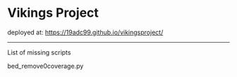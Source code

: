 # Vikings Project

deployed at: https://19adc99.github.io/vikingsproject/



________________________

List of missing scripts


bed_remove0coverage.py
